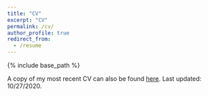 ```yaml
---
title: "CV"
excerpt: "CV"
permalink: /cv/
author_profile: true
redirect_from:
  - /resume
---
```

{% include base_path %}

A copy of my most recent CV can also be found <a href="/files/CV.pdf" target="_blank"><u>here</u></a>. Last updated: 10/27/2020.
